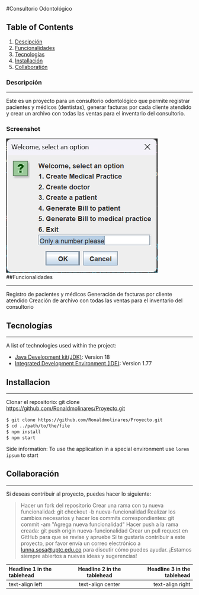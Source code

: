 #Consultorio Odontológico
## Table of Contents
1. [Descipción](#descripción)
2. [Funcionalidades](#funcionalidades)
3. [Tecnologías](#tecnologías)
3. [Installación](#installación)
4. [Collaboratión](#collaboratión)
### Descripción
***
Este es un proyecto para un consultorio odontológico que permite registrar pacientes y médicos (dentistas), generar facturas por cada cliente atendido y crear un archivo con todas las ventas para el inventario del consultorio.
### Screenshot
![Image text](https://github.com/Ronaldmolinares/Proyecto/blob/main/image%201%20rm.png?raw=true)
##Funcionalidades
***
Registro de pacientes y médicos
Generación de facturas por cliente atendido
Creación de archivo con todas las ventas para el inventario del consultorio
## Tecnologías
***
A list of technologies used within the project:
* [Java Development kit(JDK)](https://download.oracle.com/java/20/latest/jdk-20_windows-x64_bin.zip): Version 18 
* [Integrated Development Environment (IDE)](https://code.visualstudio.com/): Version 1.77
## Installacion
***
Clonar el repositorio: git clone 
https://github.com/Ronaldmolinares/Proyecto.git
```
$ git clone https://github.com/Ronaldmolinares/Proyecto.git
$ cd ../path/to/the/file
$ npm install
$ npm start
```
Side information: To use the application in a special environment use ```lorem ipsum``` to start
## Collaboración
***
Si deseas contribuir al proyecto, puedes hacer lo siguiente:
>Hacer un fork del repositorio
>Crear una rama con tu nueva funcionalidad: git checkout -b nueva-funcionalidad
>Realizar los cambios necesarios y hacer los commits correspondientes: git commit -am "Agrega nueva funcionalidad"
>Hacer push a la rama creada: git push origin nueva-funcionalidad
>Crear un pull request en GitHub para que se revise y apruebe
>Si te gustaría contribuir a este proyecto, por favor envía un correo electrónico a lunna.sosa@uptc.edu.co para discutir cómo puedes ayudar. ¡Estamos siempre abiertos a nuevas ideas y sugerencias!

| Headline 1 in the tablehead | Headline 2 in the tablehead | Headline 3 in the tablehead |
|:--------------|:-------------:|--------------:|
| text-align left | text-align center | text-align right |

